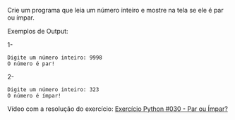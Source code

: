 Crie um programa que leia um número inteiro e mostre na tela se ele é par ou ímpar.

Exemplos de Output:

1-
~~~
Digite um número inteiro: 9998
O número é par!
~~~
2-
~~~
Digite um número inteiro: 323
O número é ímpar!
~~~

<p>Vídeo com a resolução do exercício: <a href="https://www.youtube.com/watch?v=4vFCzKuHOn4&list=PLvE-ZAFRgX8hnECDn1v9HNTI71veL3oW0&index=42" target="_blank">Exercício Python #030 - Par ou Ímpar?</a></p>